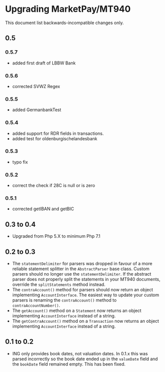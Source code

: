# Upgrading MarketPay/MT940

This document list backwards-incompatible changes only.

## 0.5
### 0.5.7
* added first draft of LBBW Bank

### 0.5.6
* corrected SVWZ Regex

### 0.5.5
* added GermanbankTest

### 0.5.4
* added support for RDR fields in transactions.
* added test for oldenburgischelandesbank

### 0.5.3
* typo fix

### 0.5.2
* correct the check if 28C is null or is zero

### 0.5.1
* corrected getIBAN and getBIC

## 0.3 to 0.4

* Upgraded from Php 5.X to minimum Php 7.1

## 0.2 to 0.3

* The `statementDelimiter` for parsers was dropped in favour of a more reliable
  statement splitter in the `AbstractParser` base class. Custom parsers should no
  longer use the `statementDelimiter`. If the abstract parser does not properly
  split the statements in your MT940 documents, override the `splitStatements`
  method instead.
* The `contraAccount()` method for parsers should now return an object implementing
  `AccountInterface`. The easiest way to update your custom parsers is renaming the
  `contraAccount()` method to `contraAccountNumber()`.
* The `getAccount()` method on a `Statement` now returns an object implementing
  `AccountInterface` instead of a string.
* The `getContraAccount()` method on a `Transaction` now returns an object implementing
  `AccountInterface` instead of a string.

## 0.1 to 0.2

* ING only provides book dates, not valuation dates. In 0.1.x this was parsed
  incorrectly so the book date ended up in the `valueDate` field and the `bookDate`
  field remained empty. This has been fixed.

